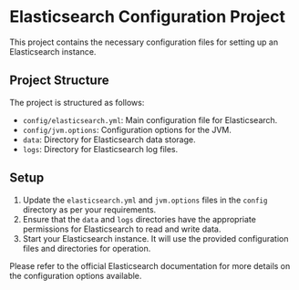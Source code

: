 # Elasticsearch Configuration Project

This project contains the necessary configuration files for setting up an Elasticsearch instance.

## Project Structure

The project is structured as follows:

- `config/elasticsearch.yml`: Main configuration file for Elasticsearch.
- `config/jvm.options`: Configuration options for the JVM.
- `data`: Directory for Elasticsearch data storage.
- `logs`: Directory for Elasticsearch log files.

## Setup

1. Update the `elasticsearch.yml` and `jvm.options` files in the `config` directory as per your requirements.
2. Ensure that the `data` and `logs` directories have the appropriate permissions for Elasticsearch to read and write data.
3. Start your Elasticsearch instance. It will use the provided configuration files and directories for operation.

Please refer to the official Elasticsearch documentation for more details on the configuration options available.